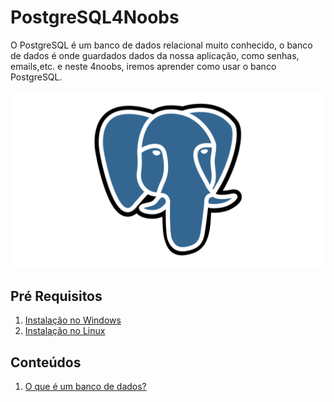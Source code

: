 # PostgreSQL4Noobs

O PostgreSQL é um banco de dados relacional muito conhecido, o banco de dados é onde guardados dados da nossa aplicação, como senhas, emails,etc. e neste 4noobs, iremos aprender como usar o banco PostgreSQL.

![Logo](assets/logo.png)

## Pré Requisitos

1. [Instalação no Windows](contents/instalacao-windows/README.md)
2. [Instalação no Linux](contents/instalacao-linux/README.md)

## Conteúdos

1. [O que é um banco de dados?](contents/oque-bd/README.md)